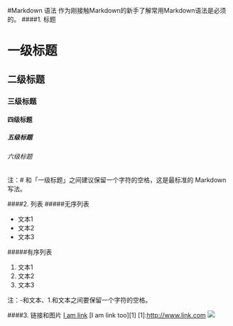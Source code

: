 #Markdown 语法
作为刚接触Markdown的新手了解常用Markdown语法是必须的。
####1. 标题
# 一级标题
## 二级标题
### 三级标题
#### 四级标题
##### 五级标题
###### 六级标题
注：# 和「一级标题」之间建议保留一个字符的空格，这是最标准的 Markdown 写法。

####2. 列表
#####无序列表
- 文本1
- 文本2
- 文本3

#####有序列表
1. 文本1
2. 文本2
3. 文本3

注：-和文本、1.和文本之间要保留一个字符的空格。

####3. 链接和图片
[I am link](http://www.link.com)
[I am link too][1]
[1]:http://www.link.com
![](/assets/picture)
